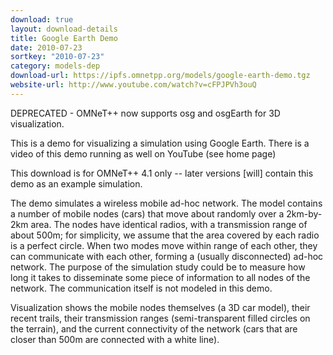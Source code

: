 ```yaml
---
download: true
layout: download-details
title: Google Earth Demo
date: 2010-07-23
sortkey: "2010-07-23"
category: models-dep
download-url: https://ipfs.omnetpp.org/models/google-earth-demo.tgz
website-url: http://www.youtube.com/watch?v=cFPJPVh3ouQ
---
```


DEPRECATED - OMNeT++ now supports osg and osgEarth for 3D visualization.

This is a demo for visualizing a simulation using Google Earth. There is a video
of this demo running as well on YouTube (see home page)

This download is for OMNeT++ 4.1 only -- later versions [will] contain this demo
as an example simulation.

The demo simulates a wireless mobile ad-hoc network. The model contains a number
of mobile nodes (cars) that move about randomly over a 2km-by-2km area. The
nodes have identical radios, with a transmission range of about 500m; for
simplicity, we assume that the area covered by each radio is a perfect circle.
When two modes move within range of each other, they can communicate with each
other, forming a (usually disconnected) ad-hoc network. The purpose of the
simulation study could be to measure how long it takes to disseminate some piece
of information to all nodes of the network. The communication itself is not
modeled in this demo.

Visualization shows the mobile nodes themselves (a 3D car model), their recent
trails, their transmission ranges (semi-transparent filled circles on the
terrain), and the current connectivity of the network (cars that are closer than
500m are connected with a white line).


